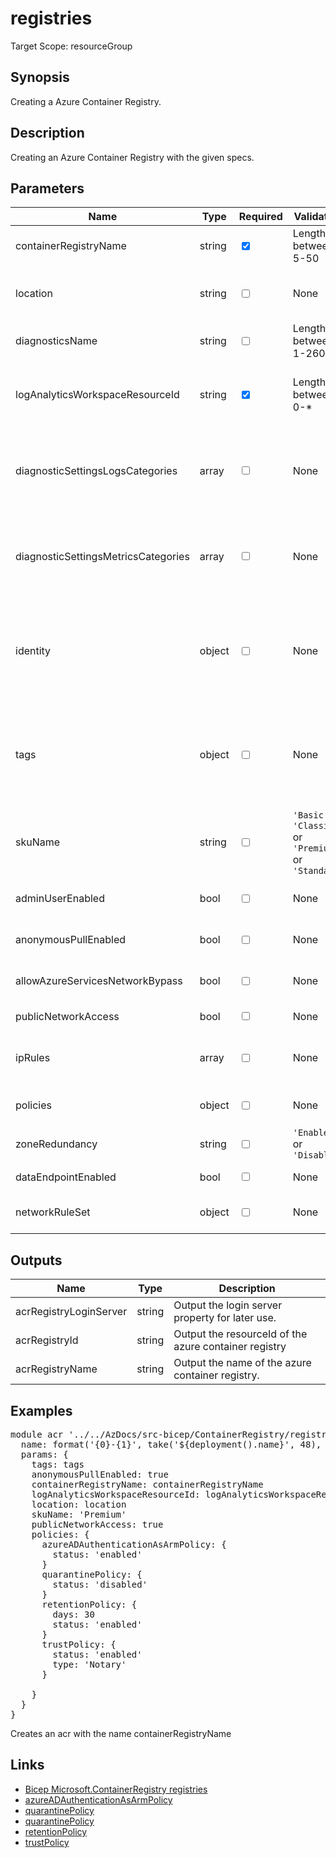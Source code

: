 # registries

Target Scope: resourceGroup

## Synopsis
Creating a Azure Container Registry.

## Description
Creating an Azure Container Registry with the given specs.

## Parameters
| Name | Type | Required | Validation | Default value | Description |
| -- |  -- | -- | -- | -- | -- |
| containerRegistryName | string | <input type="checkbox" checked> | Length between 5-50 | <pre></pre> | The name of the Azure Container Registry to be upserted. |
| location | string | <input type="checkbox"> | None | <pre>resourceGroup().location</pre> | Specifies the Azure location where the resource should be created. Defaults to the resourcegroup location. |
| diagnosticsName | string | <input type="checkbox"> | Length between 1-260 | <pre>'AzurePlatformCentralizedLogging'</pre> | The name of the diagnostics. This defaults to `AzurePlatformCentralizedLogging`. |
| logAnalyticsWorkspaceResourceId | string | <input type="checkbox" checked> | Length between 0-* | <pre></pre> | The azure resource id of the log analytics workspace to log the diagnostics to. If you set this to an empty string, logging & diagnostics will be disabled. |
| diagnosticSettingsLogsCategories | array | <input type="checkbox"> | None | <pre>[<br>  {<br>    categoryGroup: 'allLogs'<br>    enabled: true<br>  }<br>]</pre> | Which log categories to enable; This defaults to `allLogs`. For array/object format, please refer to the [specifications](https://docs.microsoft.com/en-us/azure/templates/microsoft.insights/diagnosticsettings?tabs=bicep#logsettings). |
| diagnosticSettingsMetricsCategories | array | <input type="checkbox"> | None | <pre>[<br>  {<br>    categoryGroup: 'AllMetrics'<br>    enabled: true<br>  }<br>]</pre> | Which Metrics categories to enable; This defaults to `AllMetrics`. For array/object format, please refer to the [specifications](https://docs.microsoft.com/en-us/azure/templates/microsoft.insights/diagnosticsettings?tabs=bicep&pivots=deployment-language-bicep#metricsettings) |
| identity | object | <input type="checkbox"> | None | <pre>{<br>  type: 'SystemAssigned'<br>}</pre> | Sets the identity property for the container registry<br>Example:<br>{<br>&nbsp;&nbsp;&nbsp;type: 'UserAssigned'<br>&nbsp;&nbsp;&nbsp;userAssignedIdentities: userAssignedIdentities<br>}' |
| tags | object | <input type="checkbox"> | None | <pre>{}</pre> | The tags to apply to this resource. This is an object with key/value pairs.<br>Example:<br>{<br>&nbsp;&nbsp;&nbsp;FirstTag: myvalue<br>&nbsp;&nbsp;&nbsp;SecondTag: another value<br>} |
| skuName | string | <input type="checkbox"> | `'Basic'` or `'Classic'` or `'Premium'` or `'Standard'` | <pre>'Premium'</pre> | The sku of this Azure Container Registry. |
| adminUserEnabled | bool | <input type="checkbox"> | None | <pre>false</pre> | Enable the admin user to login with a username & password to this ACR. |
| anonymousPullEnabled | bool | <input type="checkbox"> | None | <pre>false</pre> | Allow pulling without being authenticated against this Azure Container Registry. |
| allowAzureServicesNetworkBypass | bool | <input type="checkbox"> | None | <pre>false</pre> | If you want to allow trusted azure services to bypass your network settings, enable this. |
| publicNetworkAccess | bool | <input type="checkbox"> | None | <pre>false</pre> | The default network action for this Azure Container Registry. |
| ipRules | array | <input type="checkbox"> | None | <pre>[]</pre> | An array of IP Rules to apply to this Azure Container Registry. For object structure, please refer to the [specification](https://learn.microsoft.com/en-us/azure/templates/microsoft.containerregistry/registries?pivots=deployment-language-bicep#iprule). |
| policies | object | <input type="checkbox"> | None | <pre>{}</pre> | The policies to apply on this ACR. For object structure, please refer to the [specifications](https://learn.microsoft.com/en-us/azure/templates/microsoft.containerregistry/registries?pivots=deployment-language-bicep#policies). |
| zoneRedundancy | string | <input type="checkbox"> | `'Enabled'` or `'Disabled'` | <pre>'Disabled'</pre> | Enable zone redundancy for this ACR. |
| dataEndpointEnabled | bool | <input type="checkbox"> | None | <pre>false</pre> | Enable data endpoint for this ACR. |
| networkRuleSet | object | <input type="checkbox"> | None | <pre>empty(ipRules) ? {</pre> | Setting up the networkRuleSet and add ip rules if any are defined. |
## Outputs
| Name | Type | Description |
| -- |  -- | -- |
| acrRegistryLoginServer | string | Output the login server property for later use. |
| acrRegistryId | string | Output the resourceId of the azure container registry |
| acrRegistryName | string | Output the name of the azure container registry. |
## Examples
<pre>
module acr '../../AzDocs/src-bicep/ContainerRegistry/registries.bicep' = {
  name: format('{0}-{1}', take('${deployment().name}', 48), 'acrDeploy')
  params: {
    tags: tags
    anonymousPullEnabled: true
    containerRegistryName: containerRegistryName
    logAnalyticsWorkspaceResourceId: logAnalyticsWorkspaceResourceId
    location: location
    skuName: 'Premium'
    publicNetworkAccess: true
    policies: {
      azureADAuthenticationAsArmPolicy: {
        status: 'enabled'
      }
      quarantinePolicy: {
        status: 'disabled'
      }
      retentionPolicy: {
        days: 30
        status: 'enabled'
      }
      trustPolicy: {
        status: 'enabled'
        type: 'Notary'
      }

    }
  }
}
</pre>
<p>Creates an acr with the name containerRegistryName</p>

## Links
- [Bicep Microsoft.ContainerRegistry registries](https://learn.microsoft.com/en-us/azure/templates/microsoft.containerregistry/registries?pivots=deployment-language-bicep)<br>
- [azureADAuthenticationAsArmPolicy](https://www.azadvertizer.net/azpolicyadvertizer/42781ec6-6127-4c30-bdfa-fb423a0047d3.html)<br>
- [quarantinePolicy](https://github.com/Azure/acr/tree/main/docs/preview/quarantine)<br>
- [quarantinePolicy](https://samcogan.com/image-quarantine-in-azure-container-registry/)<br>
- [retentionPolicy](https://learn.microsoft.com/en-us/azure/container-registry/container-registry-retention-policy)<br>
- [trustPolicy](https://learn.microsoft.com/en-us/azure/container-registry/container-registry-content-trust)


